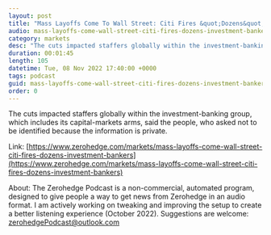 ```yaml
---
layout: post
title: "Mass Layoffs Come To Wall Street: Citi Fires &quot;Dozens&quot; Of Investment Bankers"
audio: mass-layoffs-come-wall-street-citi-fires-dozens-investment-bankers-0
category: markets
desc: "The cuts impacted staffers globally within the investment-banking group, which includes its capital-markets arms, said the people, who asked not to be identified because the information is private."
duration: 00:01:45
length: 105
datetime: Tue, 08 Nov 2022 17:40:00 +0000
tags: podcast
guid: mass-layoffs-come-wall-street-citi-fires-dozens-investment-bankers-0
order: 0
---
```

The cuts impacted staffers globally within the investment-banking group, which includes its capital-markets arms, said the people, who asked not to be identified because the information is private.

Link: [https://www.zerohedge.com/markets/mass-layoffs-come-wall-street-citi-fires-dozens-investment-bankers](https://www.zerohedge.com/markets/mass-layoffs-come-wall-street-citi-fires-dozens-investment-bankers)

About: The Zerohedge Podcast is a non-commercial, automated program, designed to give people a way to get news from Zerohedge in an audio format.  I am actively working on tweaking and improving the setup to create a better listening experience (October 2022).  Suggestions are welcome: [zerohedgePodcast@outlook.com](mailto:zerohedgePodcast@outlook.com)